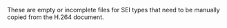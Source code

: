 These are empty or incomplete files for SEI types that need to be
manually copied from the H.264 document.
